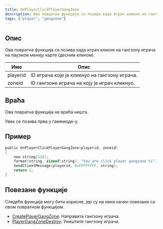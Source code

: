 ```yaml
---
title: OnPlayerClickPlayerGangZone
description: Ова повратна функција се позива када играч кликне на гангзону играча на паузном менију карте (десним кликом).
tags: ["player", "gangzone"]
---
```


<VersionWarnSR version='omp v1.1.0.2612' />

## Опис

Ова повратна функција се позива када играч кликне на гангзону играча на паузном менију карте (десним кликом).

| Име     | Опис                                                     |
| -------- | ------------------------------------------------------- |
| playerid | ID играча који је кликнуо на гангзону играча.           |
| zoneid   | ID гангзоне играча на коју је играч кликнуо.            |

## Враћа

Ова повратна функција не враћа ништа.

Увек се позива прва у гамемоде-у.

## Пример

```c
public OnPlayerClickPlayerGangZone(playerid, zoneid)
{
    new string[128];
    format(string, sizeof(string), "You are click player gangzone %i", zoneid);
    SendClientMessage(playerid, 0xFFFFFFFF, string);
    return 1;
}
```

## Повезане функције

Следеће функције могу бити корисне, јер су на неки начин повезане са овом повратном функцијом.

- [CreatePlayerGangZone](../functions/CreatePlayerGangZone): Направите гангзону играча.
- [PlayerGangZoneDestroy](../functions/PlayerGangZoneDestroy): Уништите гангзону играча.